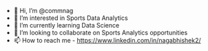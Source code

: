 - 👋 Hi, I’m @commnag
- 👀 I’m interested in Sports Data Analytics
- 🌱 I’m currently learning Data Science
- 💞️ I’m looking to collaborate on Sports Analytics opportunities
- 📫 How to reach me - https://www.linkedin.com/in/nagabhishek2/

<!---
commnag/commnag is a ✨ special ✨ repository because its `README.md` (this file) appears on your GitHub profile.
You can click the Preview link to take a look at your changes.
--->
